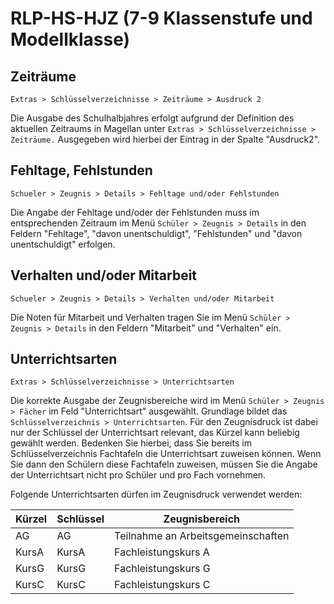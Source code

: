﻿# RLP-HS-HJZ (7-9 Klassenstufe und Modellklasse)

## Zeiträume

`Extras > Schlüsselverzeichnisse > Zeiträume > Ausdruck 2`

Die Ausgabe des Schulhalbjahres erfolgt aufgrund der Definition des aktuellen Zeitraums in Magellan unter `Extras > Schlüsselverzeichnisse > Zeiträume.` Ausgegeben wird hierbei der Eintrag in der Spalte "Ausdruck2".

## Fehltage, Fehlstunden

`Schueler > Zeugnis > Details > Fehltage und/oder Fehlstunden`

Die Angabe der Fehltage und/oder der Fehlstunden muss im entsprechenden Zeitraum im Menü `Schüler > Zeugnis > Details` in den Feldern "Fehltage", "davon unentschuldigt", "Fehlstunden" und "davon unentschuldigt" erfolgen.

## Verhalten und/oder Mitarbeit

`Schueler > Zeugnis > Details > Verhalten und/oder Mitarbeit`

Die Noten für Mitarbeit und Verhalten tragen Sie im Menü `Schüler > Zeugnis > Details` in den Feldern "Mitarbeit" und "Verhalten" ein.

## Unterrichtsarten

`Extras > Schlüsselverzeichnisse > Unterrichtsarten`

Die korrekte Ausgabe der Zeugnisbereiche wird im Menü `Schüler > Zeugnis > Fächer` im Feld "Unterrichtsart" ausgewählt. Grundlage bildet das `Schlüsselverzeichnis > Unterrichtsarten`. Für den Zeugnisdruck ist dabei nur der Schlüssel der Unterrichtsart relevant, das Kürzel kann beliebig gewählt werden. Bedenken Sie hierbei, dass Sie bereits im Schlüsselverzeichnis Fachtafeln die Unterrichtsart zuweisen können. Wenn Sie dann den Schülern diese Fachtafeln zuweisen, müssen Sie die Angabe der Unterrichtsart nicht pro Schüler und pro Fach vornehmen.

Folgende Unterrichtsarten dürfen im Zeugnisdruck verwendet werden:

Kürzel |  Schlüssel | Zeugnisbereich
--|--|--
AG | AG | Teilnahme an Arbeitsgemeinschaften
KursA | KursA | Fachleistungskurs A
KursG | KursG | Fachleistungskurs G
KursC | KursC | Fachleistungskurs C

